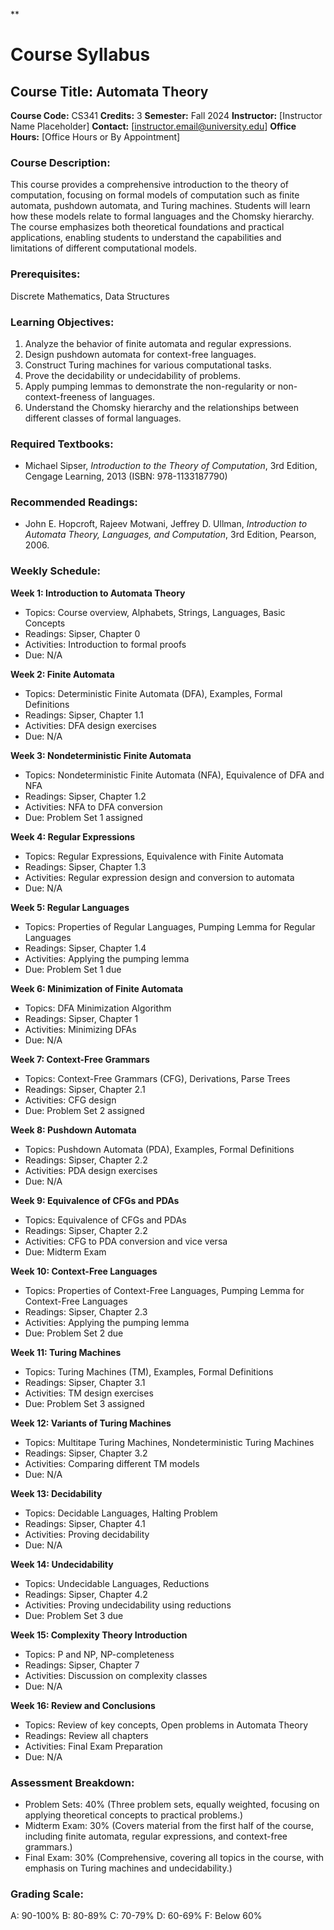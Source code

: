 **
# Course Syllabus
## Course Title: Automata Theory
**Course Code:** CS341
**Credits:** 3
**Semester:** Fall 2024
**Instructor:** [Instructor Name Placeholder]
**Contact:** [instructor.email@university.edu]
**Office Hours:** [Office Hours or By Appointment]

### Course Description:
This course provides a comprehensive introduction to the theory of computation, focusing on formal models of computation such as finite automata, pushdown automata, and Turing machines. Students will learn how these models relate to formal languages and the Chomsky hierarchy. The course emphasizes both theoretical foundations and practical applications, enabling students to understand the capabilities and limitations of different computational models.

### Prerequisites:
Discrete Mathematics, Data Structures

### Learning Objectives:
1.  Analyze the behavior of finite automata and regular expressions.
2.  Design pushdown automata for context-free languages.
3.  Construct Turing machines for various computational tasks.
4.  Prove the decidability or undecidability of problems.
5.  Apply pumping lemmas to demonstrate the non-regularity or non-context-freeness of languages.
6.  Understand the Chomsky hierarchy and the relationships between different classes of formal languages.

### Required Textbooks:
- Michael Sipser, *Introduction to the Theory of Computation*, 3rd Edition, Cengage Learning, 2013 (ISBN: 978-1133187790)

### Recommended Readings:
- John E. Hopcroft, Rajeev Motwani, Jeffrey D. Ullman, *Introduction to Automata Theory, Languages, and Computation*, 3rd Edition, Pearson, 2006.

### Weekly Schedule:
**Week 1: Introduction to Automata Theory**
- Topics: Course overview, Alphabets, Strings, Languages, Basic Concepts
- Readings: Sipser, Chapter 0
- Activities: Introduction to formal proofs
- Due: N/A

**Week 2: Finite Automata**
- Topics: Deterministic Finite Automata (DFA), Examples, Formal Definitions
- Readings: Sipser, Chapter 1.1
- Activities: DFA design exercises
- Due: N/A

**Week 3: Nondeterministic Finite Automata**
- Topics: Nondeterministic Finite Automata (NFA), Equivalence of DFA and NFA
- Readings: Sipser, Chapter 1.2
- Activities: NFA to DFA conversion
- Due: Problem Set 1 assigned

**Week 4: Regular Expressions**
- Topics: Regular Expressions, Equivalence with Finite Automata
- Readings: Sipser, Chapter 1.3
- Activities: Regular expression design and conversion to automata
- Due: N/A

**Week 5: Regular Languages**
- Topics: Properties of Regular Languages, Pumping Lemma for Regular Languages
- Readings: Sipser, Chapter 1.4
- Activities: Applying the pumping lemma
- Due: Problem Set 1 due

**Week 6: Minimization of Finite Automata**
- Topics: DFA Minimization Algorithm
- Readings: Sipser, Chapter 1
- Activities: Minimizing DFAs
- Due: N/A

**Week 7: Context-Free Grammars**
- Topics: Context-Free Grammars (CFG), Derivations, Parse Trees
- Readings: Sipser, Chapter 2.1
- Activities: CFG design
- Due: Problem Set 2 assigned

**Week 8: Pushdown Automata**
- Topics: Pushdown Automata (PDA), Examples, Formal Definitions
- Readings: Sipser, Chapter 2.2
- Activities: PDA design exercises
- Due: N/A

**Week 9: Equivalence of CFGs and PDAs**
- Topics: Equivalence of CFGs and PDAs
- Readings: Sipser, Chapter 2.2
- Activities: CFG to PDA conversion and vice versa
- Due: Midterm Exam

**Week 10: Context-Free Languages**
- Topics: Properties of Context-Free Languages, Pumping Lemma for Context-Free Languages
- Readings: Sipser, Chapter 2.3
- Activities: Applying the pumping lemma
- Due: Problem Set 2 due

**Week 11: Turing Machines**
- Topics: Turing Machines (TM), Examples, Formal Definitions
- Readings: Sipser, Chapter 3.1
- Activities: TM design exercises
- Due: Problem Set 3 assigned

**Week 12: Variants of Turing Machines**
- Topics: Multitape Turing Machines, Nondeterministic Turing Machines
- Readings: Sipser, Chapter 3.2
- Activities: Comparing different TM models
- Due: N/A

**Week 13: Decidability**
- Topics: Decidable Languages, Halting Problem
- Readings: Sipser, Chapter 4.1
- Activities: Proving decidability
- Due: N/A

**Week 14: Undecidability**
- Topics: Undecidable Languages, Reductions
- Readings: Sipser, Chapter 4.2
- Activities: Proving undecidability using reductions
- Due: Problem Set 3 due

**Week 15: Complexity Theory Introduction**
- Topics: P and NP, NP-completeness
- Readings: Sipser, Chapter 7
- Activities: Discussion on complexity classes
- Due: N/A

**Week 16: Review and Conclusions**
- Topics: Review of key concepts, Open problems in Automata Theory
- Readings: Review all chapters
- Activities: Final Exam Preparation
- Due: N/A

### Assessment Breakdown:
*   Problem Sets: 40% (Three problem sets, equally weighted, focusing on applying theoretical concepts to practical problems.)
*   Midterm Exam: 30% (Covers material from the first half of the course, including finite automata, regular expressions, and context-free grammars.)
*   Final Exam: 30% (Comprehensive, covering all topics in the course, with emphasis on Turing machines and undecidability.)

### Grading Scale:
A: 90-100%
B: 80-89%
C: 70-79%
D: 60-69%
F: Below 60%